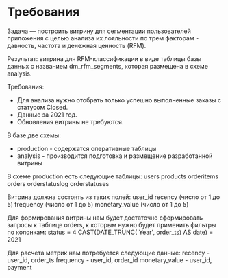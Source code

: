# Требования
Задача — построить витрину для сегментации пользователей приложения с целью анализа их лояльности по трем факторам - давность, частота и денежная ценность (RFM). 

Результат: витрина для RFM-классификации в виде таблицы базы данных с названием dm_rfm_segments, которая размещена в схеме analysis. 

Требования:
  - Для анализа нужно отобрать только успешно выполненные заказы с статусом Closed.
  - Данные за 2021 год.
  - Обновления витрины не требуются.

В базе две схемы: 
  - production - содержатся оперативные таблицы
  - analysis - производится подготовка и размещение разработанной витрины

В схеме production есть следующие таблицы:
  users
  products
  orderitems
  orders
  orderstatuslog
  orderstatuses

Витрина должна состоять из таких полей:
  user_id
  recency (число от 1 до 5)
  frequency (число от 1 до 5)
  monetary_value (число от 1 до 5)

Для формирования витрины нам будет достаточно сформировать запросы к таблице orders, к которым нужно будет применить фильтры по колонкам:
  status = 4
  CAST(DATE_TRUNC('Year', order_ts) AS date) = 2021
  
Для расчета метрик нам потребуется следующие данные:
  recency - user_id, order_ts
  frequency	- user_id, order_id
	monetary_value - user_id, payment
